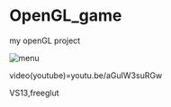 # OpenGL_game
my openGL project

![menu](https://github.com/Stormcun/OpenGL_game/blob/master/data/fps-game-menu-elle-cizim.png?raw=true)

video(youtube)=youtu.be/aGuIW3suRGw

VS13,freeglut
